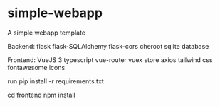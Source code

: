 # simple-webapp
 A simple webapp template


Backend:
flask
flask-SQLAlchemy
flask-cors
cheroot
sqlite database

Frontend:
VueJS 3
typescript
vue-router
vuex store
axios
tailwind css
fontawesome icons


run pip install -r requirements.txt

cd frontend
npm install
